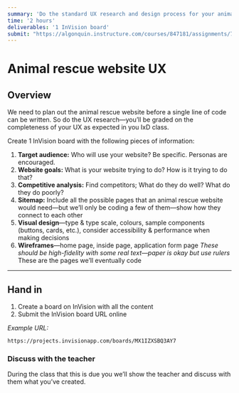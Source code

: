 ```yaml
---
summary: 'Do the standard UX research and design process for your animal rescue website.'
time: '2 hours'
deliverables: '1 InVision board'
submit: "https://algonquin.instructure.com/courses/847181/assignments/7464325"
---
```


# Animal rescue website UX

## Overview

We need to plan out the animal rescue website before a single line of code can be written. So do the UX research—you’ll be graded on the completeness of your UX as expected in you IxD class.

Create 1 InVision board with the following pieces of information:

1. **Target audience:** Who will use your website? Be specific. Personas are encouraged.
2. **Website goals:** What is your website trying to do? How is it trying to do that?
3. **Competitive analysis:** Find competitors; What do they do well? What do they do poorly?
4. **Sitemap:** Include all the possible pages that an animal rescue website would need—but we’ll only be coding a few of them—show how they connect to each other
6. **Visual design**—type & type scale, colours, sample components (buttons, cards, etc.), consider accessibility & performance when making decisions
7. **Wireframes**—home page, inside page, application form page
  *These should be high-fidelity with some real text—paper is okay but use rulers*
  These are the pages we’ll eventually code

---

## Hand in

1. Create a board on InVision with all the content
2. Submit the InVision board URL online

*Example URL:*

```
https://projects.invisionapp.com/boards/MX1IZXSBQ3AY7
```

### Discuss with the teacher

During the class that this is due you we’ll show the teacher and discuss with them what you’ve created.
